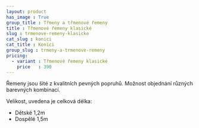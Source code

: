 ```yaml
---
layout: product
has_image : True
group_title : Třmeny a třmenové řemeny
title : Třmenové řemeny klasické
slug : trmenove-remeny-klasicke
cat_slug : konici
cat_title : Koníci
group_slug : trmeny-a-trmenove-remeny
pricing:
  - variant : Třmenové řemeny klasické
    price   : 390
---
```


Řemeny jsou šité z kvalitních pevných popruhů.
Možnost objednání různých barevných kombinací.

Velikost, uvedena je celková délka:

 - Dětské 1,2m
 - Dospělé 1,5m

